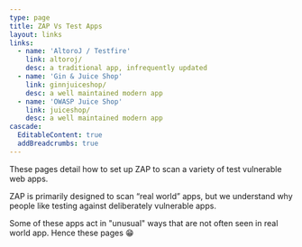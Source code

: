 ```yaml
---
type: page
title: ZAP Vs Test Apps
layout: links
links:
  - name: 'AltoroJ / Testfire'
    link: altoroj/
    desc: a traditional app, infrequently updated
  - name: 'Gin & Juice Shop'
    link: ginnjuiceshop/
    desc: a well maintained modern app
  - name: 'OWASP Juice Shop'
    link: juiceshop/
    desc: a well maintained modern app
cascade:
  EditableContent: true
  addBreadcrumbs: true
---
```

These pages detail how to set up ZAP to scan a variety of test vulnerable web apps.

ZAP is primarily designed to scan “real world” apps, but we understand why people like testing against deliberately vulnerable apps.

Some of these apps act in "unusual" ways that are not often seen in real world app. Hence these pages :grin: